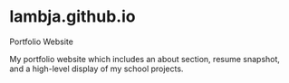 # lambja.github.io
Portfolio Website

My portfolio website which includes an about section, resume snapshot, and a high-level display of my school projects.
